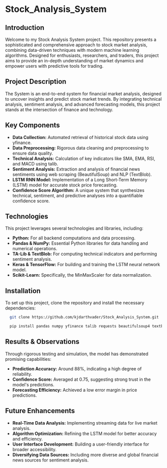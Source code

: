 # Stock_Analysis_System

## Introduction
Welcome to my Stock Analysis System project. This repository presents a sophisticated and comprehensive approach to stock market analysis, combining data-driven techniques with modern machine learning algorithms. Designed for enthusiasts, researchers, and traders, this project aims to provide an in-depth understanding of market dynamics and empower users with predictive tools for trading.

## Project Description
The System is an end-to-end system for financial market analysis, designed to uncover insights and predict stock market trends. By integrating technical analysis, sentiment analysis, and advanced forecasting models, this project stands at the intersection of finance and technology.

## Key Components
- **Data Collection:** Automated retrieval of historical stock data using yfinance.
- **Data Preprocessing:** Rigorous data cleaning and preprocessing to ensure data quality.
- **Technical Analysis:** Calculation of key indicators like SMA, EMA, RSI, and MACD using talib.
- **Sentiment Analysis:** Extraction and analysis of financial news sentiments using web scraping (BeautifulSoup) and NLP (TextBlob).
- **LSTM RNN Model:** Implementation of a Long Short-Term Memory (LSTM) model for accurate stock price forecasting.
- **Confidence Score Algorithm:** A unique system that synthesizes technical, sentiment, and predictive analyses into a quantifiable confidence score.

## Technologies
This project leverages several technologies and libraries, including:

- **Python:** For all backend computations and data processing.
- **Pandas & NumPy:** Essential Python libraries for data handling and numerical operations.
- **TA-Lib & TextBlob:** For computing technical indicators and performing sentiment analysis.
- **Keras & TensorFlow:** For building and training the LSTM neural network model.
- **Scikit-Learn:** Specifically, the MinMaxScaler for data normalization.

## Installation
To set up this project, clone the repository and install the necessary dependencies:
```bash
  git clone https://github.com/kjdarthvader/Stock_Analysis_System.git
  ```
```bash
  pip install pandas numpy yfinance talib requests beautifulsoup4 textblob keras tensorflow scikit-learn
  ```    
## Results & Observations
Through rigorous testing and simulation, the model has demonstrated promising capabilities:

- **Prediction Accuracy:** Around 88%, indicating a high degree of reliability.
- **Confidence Score:** Averaged at 0.75, suggesting strong trust in the model's predictions.
- **Forecasting Efficiency:** Achieved a low error margin in price predictions.

## Future Enhancements
- **Real-Time Data Analysis:** Implementing streaming data for live market analysis.
- **Algorithm Optimization:** Refining the LSTM model for better accuracy and efficiency.
- **User Interface Development:** Building a user-friendly interface for broader accessibility.
- **Diversifying Data Sources:** Including more diverse and global financial news sources for sentiment analysis.


